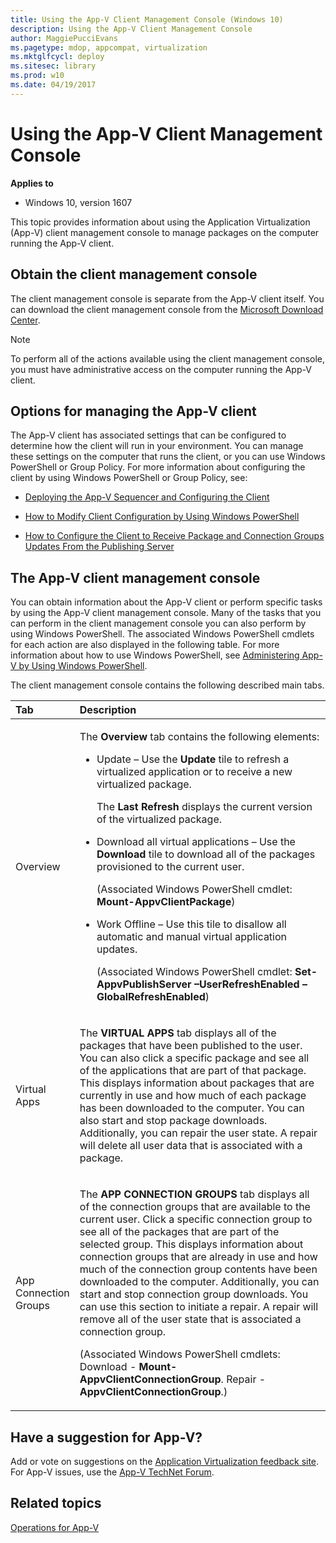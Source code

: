 ```yaml
---
title: Using the App-V Client Management Console (Windows 10)
description: Using the App-V Client Management Console
author: MaggiePucciEvans
ms.pagetype: mdop, appcompat, virtualization
ms.mktglfcycl: deploy
ms.sitesec: library
ms.prod: w10
ms.date: 04/19/2017
---
```



# Using the App-V Client Management Console

**Applies to**
-   Windows 10, version 1607

This topic provides information about using the Application Virtualization (App-V) client management console to manage packages on the computer running the App-V client.

## Obtain the client management console

The client management console is separate from the App-V client itself. You can download the client management console from the [Microsoft Download Center](https://www.microsoft.com/en-us/download/details.aspx?id=41186).

> [!NOTE]  
To perform all of the actions available using the client management console, you must have administrative access on the computer running the App-V client.

## Options for managing the App-V client

The App-V client has associated settings that can be configured to determine how the client will run in your environment. You can manage these settings on the computer that runs the client, or you can use Windows PowerShell or Group Policy. For more information about configuring the client by using Windows PowerShell or Group Policy, see:

- [Deploying the App-V Sequencer and Configuring the Client](appv-deploying-the-appv-sequencer-and-client.md)

- [How to Modify Client Configuration by Using Windows PowerShell](appv-modify-client-configuration-with-powershell.md)

- [How to Configure the Client to Receive Package and Connection Groups Updates From the Publishing Server](appv-configure-the-client-to-receive-updates-from-the-publishing-server.md) 

## <a href="" id="the-app-v-5-1-client-management-console-"></a>The App-V client management console

You can obtain information about the App-V client or perform specific tasks by using the App-V client management console. Many of the tasks that you can perform in the client management console you can also perform by using Windows PowerShell. The associated Windows PowerShell cmdlets for each action are also displayed in the following table. For more information about how to use Windows PowerShell, see [Administering App-V by Using Windows PowerShell](appv-administering-appv-with-powershell.md).

The client management console contains the following described main tabs.

<table>
<colgroup>
<col width="20%" />
<col width="80%" />
</colgroup>
<thead>
<tr class="header">
<th align="left">Tab</th>
<th align="left">Description</th>
</tr>
</thead>
<tbody>
<tr class="odd">
<td align="left"><p>Overview</p></td>
<td align="left"><p>The <strong>Overview</strong> tab contains the following elements:</p>
<ul>
<li><p>Update – Use the <strong>Update</strong> tile to refresh a virtualized application or to receive a new virtualized package.</p>
<p>The <strong>Last Refresh</strong> displays the current version of the virtualized package.</p></li>
<li><p>Download all virtual applications – Use the <strong>Download</strong> tile to download all of the packages provisioned to the current user.</p>
<p>(Associated Windows PowerShell cmdlet: <strong>Mount-AppvClientPackage</strong>)</p>
<p></p></li>
<li><p>Work Offline – Use this tile to disallow all automatic and manual virtual application updates.</p>
<p>(Associated Windows PowerShell cmdlet: <strong>Set-AppvPublishServer –UserRefreshEnabled –GlobalRefreshEnabled</strong>)</p></li>
</ul></td>
</tr>
<tr class="even">
<td align="left"><p>Virtual Apps</p></td>
<td align="left"><p>The <strong>VIRTUAL APPS</strong> tab displays all of the packages that have been published to the user. You can also click a specific package and see all of the applications that are part of that package. This displays information about packages that are currently in use and how much of each package has been downloaded to the computer. You can also start and stop package downloads. Additionally, you can repair the user state. A repair will delete all user data that is associated with a package.</p>
<p></p></td>
</tr>
<tr class="odd">
<td align="left"><p>App Connection Groups</p></td>
<td align="left"><p>The <strong>APP CONNECTION GROUPS</strong> tab displays all of the connection groups that are available to the current user. Click a specific connection group to see all of the packages that are part of the selected group. This displays information about connection groups that are already in use and how much of the connection group contents have been downloaded to the computer. Additionally, you can start and stop connection group downloads. You can use this section to initiate a repair. A repair will remove all of the user state that is associated a connection group.</p>
<p>(Associated Windows PowerShell cmdlets: Download - <strong>Mount-AppvClientConnectionGroup</strong>. Repair -<strong>AppvClientConnectionGroup</strong>.)</p>
<p></p></td>
</tr>
</tbody>
</table>

## Have a suggestion for App-V?


Add or vote on suggestions on the [Application Virtualization feedback site](https://appv.uservoice.com/forums/280448-microsoft-application-virtualization).<br>For App-V issues, use the [App-V TechNet Forum](https://social.technet.microsoft.com/Forums/en-US/home?forum=mdopappv).

## Related topics

[Operations for App-V](appv-operations.md)
